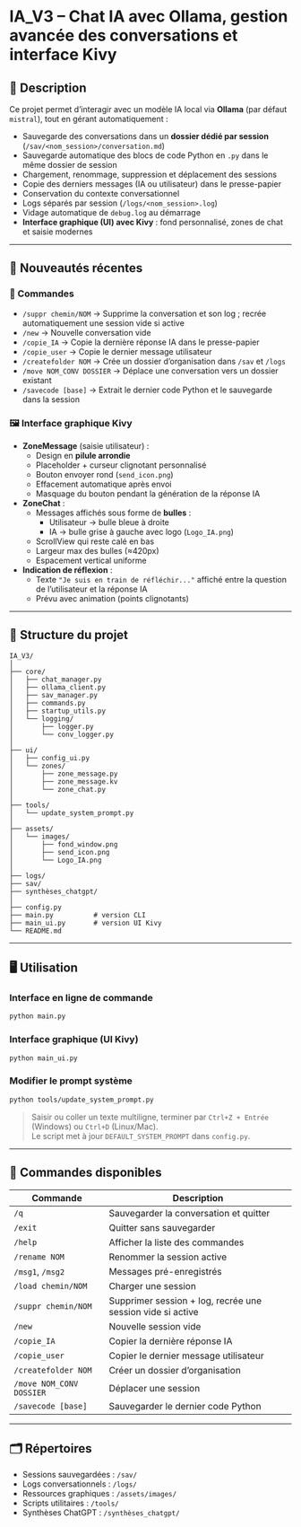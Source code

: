 # IA_V3 – Chat IA avec Ollama, gestion avancée des conversations et interface Kivy

## 📌 Description
Ce projet permet d’interagir avec un modèle IA local via **Ollama** (par défaut `mistral`), tout en gérant automatiquement :  
- Sauvegarde des conversations dans un **dossier dédié par session** (`/sav/<nom_session>/conversation.md`)  
- Sauvegarde automatique des blocs de code Python en `.py` dans le même dossier de session  
- Chargement, renommage, suppression et déplacement des sessions  
- Copie des derniers messages (IA ou utilisateur) dans le presse-papier  
- Conservation du contexte conversationnel  
- Logs séparés par session (`/logs/<nom_session>.log`)  
- Vidage automatique de `debug.log` au démarrage  
- **Interface graphique (UI) avec Kivy** : fond personnalisé, zones de chat et saisie modernes  

---

## 🚀 Nouveautés récentes

### 💬 Commandes
- `/suppr chemin/NOM` → Supprime la conversation et son log ; recrée automatiquement une session vide si active  
- `/new` → Nouvelle conversation vide  
- `/copie_IA` → Copie la dernière réponse IA dans le presse-papier  
- `/copie_user` → Copie le dernier message utilisateur  
- `/createfolder NOM` → Crée un dossier d’organisation dans `/sav` et `/logs`  
- `/move NOM_CONV DOSSIER` → Déplace une conversation vers un dossier existant  
- `/savecode [base]` → Extrait le dernier code Python et le sauvegarde dans la session  

### 🖼️ Interface graphique Kivy
- **ZoneMessage** (saisie utilisateur) :
  - Design en **pilule arrondie**  
  - Placeholder + curseur clignotant personnalisé  
  - Bouton envoyer rond (`send_icon.png`)  
  - Effacement automatique après envoi  
  - Masquage du bouton pendant la génération de la réponse IA  
- **ZoneChat** :
  - Messages affichés sous forme de **bulles** :
    - Utilisateur → bulle bleue à droite  
    - IA → bulle grise à gauche avec logo (`Logo_IA.png`)  
  - ScrollView qui reste calé en bas  
  - Largeur max des bulles (≈420px)  
  - Espacement vertical uniforme  
- **Indication de réflexion** :
  - Texte `"Je suis en train de réfléchir..."` affiché entre la question de l’utilisateur et la réponse IA  
  - Prévu avec animation (points clignotants)  

---

## 📂 Structure du projet

```
IA_V3/
│
├── core/
│   ├── chat_manager.py
│   ├── ollama_client.py
│   ├── sav_manager.py
│   ├── commands.py
│   ├── startup_utils.py
│   └── logging/
│       ├── logger.py
│       └── conv_logger.py
│
├── ui/
│   ├── config_ui.py
│   └── zones/
│       ├── zone_message.py
│       ├── zone_message.kv
│       └── zone_chat.py
│
├── tools/
│   └── update_system_prompt.py
│
├── assets/
│   └── images/
│       ├── fond_window.png
│       ├── send_icon.png
│       └── Logo_IA.png
│
├── logs/
├── sav/
├── synthèses_chatgpt/
│
├── config.py
├── main.py          # version CLI
├── main_ui.py       # version UI Kivy
└── README.md
```

---

## 🖥️ Utilisation

### Interface en ligne de commande
```bash
python main.py
```

### Interface graphique (UI Kivy)
```bash
python main_ui.py
```

### Modifier le prompt système
```bash
python tools/update_system_prompt.py
```
> Saisir ou coller un texte multiligne, terminer par `Ctrl+Z + Entrée` (Windows) ou `Ctrl+D` (Linux/Mac).  
> Le script met à jour `DEFAULT_SYSTEM_PROMPT` dans `config.py`.

---

## 📜 Commandes disponibles

| Commande       | Description |
|----------------|-------------|
| `/q`           | Sauvegarder la conversation et quitter |
| `/exit`        | Quitter sans sauvegarder |
| `/help`        | Afficher la liste des commandes |
| `/rename NOM`  | Renommer la session active |
| `/msg1`, `/msg2` | Messages pré-enregistrés |
| `/load chemin/NOM` | Charger une session |
| `/suppr chemin/NOM` | Supprimer session + log, recrée une session vide si active |
| `/new`         | Nouvelle session vide |
| `/copie_IA`    | Copier la dernière réponse IA |
| `/copie_user`  | Copier le dernier message utilisateur |
| `/createfolder NOM` | Créer un dossier d’organisation |
| `/move NOM_CONV DOSSIER` | Déplacer une session |
| `/savecode [base]` | Sauvegarder le dernier code Python |

---

## 🗂️ Répertoires

- Sessions sauvegardées : `/sav/`  
- Logs conversationnels : `/logs/`  
- Ressources graphiques : `/assets/images/`  
- Scripts utilitaires : `/tools/`  
- Synthèses ChatGPT : `/synthèses_chatgpt/`  

